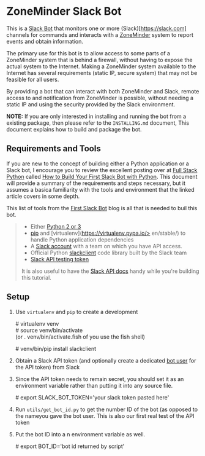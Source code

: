 ZoneMinder Slack Bot
====================

This is a [Slack Bot](https://api.slack.com/bot-users) that monitors one or
more (Slack)[https://slack.com] channels for commands and interacts with
a [ZoneMinder](https://www.zoneminder.com/) system to report events and
obtain information.

The primary use for this bot is to allow access to some parts of a ZoneMinder
system that is behind a firewall, without having to expose the actual system
to the Internet. Making a ZoneMinder system available to the Internet has
several requirements (static IP, secure system) that may not be feasible for all
users.

By providing a bot that can interact with both ZoneMinder and Slack, remote
access to and notification from ZoneMinder is possible, without needing a static
IP and using the security provided by the Slack environment.

**NOTE:** If you are only interested in installing and running the bot from a existing
package, then please refer to the `INSTALLING.md` document, This document explains how
to build and package the bot.

Requirements and Tools
----------------------

If you are new to the concept of building either a Python application or a Slack
bot, I encourage you to review the excellent posting over at 
[Full Stack Python](https://www.fullstackpython.com) called
[How to Build Your First Slack Bot with Python](https://www.fullstackpython.com/blog/build-first-slack-bot-python.html). This document will provide a summary of the 
requirements and steps necessary, but it assumes a basica familiarity with the
tools and environment that the linked article covers in some depth.

This list of tools from the [First Slack Bot](https://www.fullstackpython.com/blog/build-first-slack-bot-python.html) blog is all that is needed
to buil this bot.

> * Either [Python 2 or 3](https://wiki.python.org/moin/Python2orPython3)
> * [pip](https://pip.pypa.io/en/stable/) and [virtualenv](https://virtualenv.pypa.io/> en/stable/) to handle Python application dependencies
> * A [Slack account](https://slack.com/) with a team on which you have API access.
> * Official Python [slackclient](https://github.com/slackhq/python-slackclient) code library built by the Slack team
> * [Slack API testing token](https://api.slack.com/tokens)
>
> It is also useful to have the [Slack API docs](https://api.slack.com/) handy while you're building this tutorial.

Setup
-----

1. Use `virtualenv` and `pip` to create a development 

    \# virtualenv venv  
    \# source venv/bin/activate  
    (or . venv/bin/activate.fish of you use the fish shell)

    \# venv/bin/pip install slackclient

2. Obtain a Slack API token (and optionally create a dedicated [bot user](https://api.slack.com/bot-users) for the API token) from Slack

3. Since the API token needs to remain secret, you should set it as an environment
variable rather than putting it into any source file.

    \# export SLACK_BOT_TOKEN='your slack token pasted here'

4. Run `utils/get_bot_id.py` to get the number ID of the bot (as opposed to the nameyou gave the bot user. This is also our first real test of the API token

5. Put the bot ID into a n environment variable as well.

    \# export BOT_ID='bot id returned by script'

    